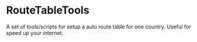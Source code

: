 RouteTableTools
===============

A set of tools/scripts for setup a auto route table for one country. Useful for speed up your internet.

